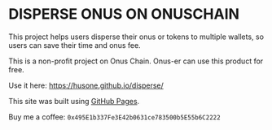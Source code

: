 # DISPERSE ONUS ON ONUSCHAIN

This project helps users disperse their onus or tokens to multiple wallets, so users can save their time and onus fee.

This is a non-profit project on Onus Chain. Onus-er can use this product for free. 

Use it here: https://husone.github.io/disperse/

This site was built using [GitHub Pages](https://pages.github.com/).

Buy me a coffee: ```0x495E1b337Fe3E42b0631ce783500b5E55b6C2222```



